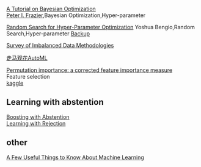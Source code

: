 
[A Tutorial on Bayesian Optimization](https://arxiv.org/pdf/1807.02811.pdf)  
[Peter I. Frazier](https://people.orie.cornell.edu/pfrazier/),Bayesian Optimization,Hyper-parameter


[Random Search for Hyper-Parameter Optimization](https://www.jmlr.org/papers/volume13/bergstra12a/bergstra12a.pdf)
Yoshua Bengio,Random Search,Hyper-parameter
[Backup](https://1drv.ms/b/s!ArvGoDOaycVx-AI32Py_kdcG2WuZ?e=DQ5iEU)

[Survey of Imbalanced Data Methodologies](https://arxiv.org/pdf/2104.02240.pdf)

[走马观花AutoML](https://zhuanlan.zhihu.com/p/212512984)

[Permutation importance: a corrected feature importance measure](https://watermark.silverchair.com/btq134.pdf?token=AQECAHi208BE49Ooan9kkhW_Ercy7Dm3ZL_9Cf3qfKAc485ysgAAAr0wggK5BgkqhkiG9w0BBwagggKqMIICpgIBADCCAp8GCSqGSIb3DQEHATAeBglghkgBZQMEAS4wEQQMuKHj3itNObPuJmTjAgEQgIICcNqJNZp4xyIWpoGiOGDxoB44bj5aPGAtTTkpS1KeBqysSaGCahEwxeiZ5ExGfbV9XoxxdyueE-H8EW0qBkr2vvE2BpI9MPnl5Uk_ScoyC0ZsFxb2VVB8ZW1xlXOP-CMlxEipvbUvbp3bNg_OPNP0omvW7rK2Xnu3rm4CiYyzElzoL0x2YcMJgIWLNaXX-Dg6MnCL2P27SnvVuLJLD0bJ-tZjUzb_wVEO7JcEtS-bYGrlIhGNDxyeDSp_Ye5S_uMilO6v_EB92nCd0wLtInZQA4okHio_a_C6Rthj-MmT5I8wpyhOseiTqKAeDmasdYQMhmMWvG_91_qnFX_o-Yh4tcyQj50VYzeH4rZWuOelMEENUQr7fZwqbS7xlIUfAIaScTwd2iOavbCksklMg8cdTEO2sCddgtnCuypPsrp25hFQLv2V0ex1jQFNSoZtaznAOVJoXxkaP3o_FTNrwDlSisffwjX9KXj7_JKTXmS_HnjWJweYwNYTDX_7_f2d4q1jmz5SWbjxHTXG9WGeNsuZECcnhhzdX2NTQwrwM5VPUjP06YthqzwwaWGffSI4OFbQPfBSo1DbtGJE-C5H97xZ-ylnCsRCo2ACvNImHV8GGeyvjK5Zg1urBaWSIg8xW2045yJBXFPOfALwR2bY-GR0N9dEkLG-KQtrB9zke7p8y7pgnXXU5b7XgoYyD6EWLnxwiETb0foNvjiZYF-TdoKJz441rIxS5_UCvl4qq2GUUrhlBUHWaXTJ9GNrLEfBnOKbThVxDz52LyTf6M2kmVCUcY5IJyl0MeuJYr15k_v-XYfrWyxeDcet44gXXa18Bs1X5Q)  
Feature selection  
[kaggle](https://www.kaggle.com/dansbecker/permutation-importance)


## Learning with abstention
[Boosting with Abstention](https://cs.nyu.edu/~mohri/pub/rboost.pdf)  
[Learning with Rejection](https://cs.nyu.edu/~mohri/pub/rej.pdf)  
## other
[A Few Useful Things to Know About Machine Learning](https://homes.cs.washington.edu/~pedrod/papers/cacm12.pdf)
